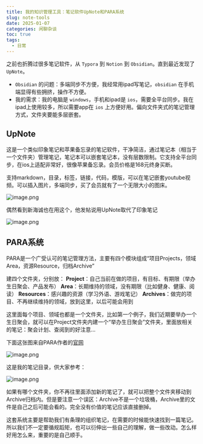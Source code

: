 ```yaml
---
title: 我的知识管理工具：笔记软件UpNote和PARA系统
slug: note-tools
date: 2025-01-07
categories: 闲聊杂谈
toc: true
tags:
  - 日常
---
```

之前也折腾过很多笔记软件，从 `Typora` 到 `Notion` 到 `Obsidian`。直到最近发现了 `UpNote`。

- `Obsidian` 的问题：多端同步不方便，我经常用ipad写笔记，`obsidian` 在手机端显得有些拥挤，操作不方便。  
- 我的需求：我的电脑是 `windows`，手机和ipad是 `ios`，需要全平台同步。我在ipad上使用较多，所以需要app在 `ios` 上方便好用。偏向文件夹式的笔记管理方式，文件夹要能多层嵌套。  

## UpNote

这是一个类似印象笔记和苹果备忘录的笔记软件，干净简洁，通过笔记本（相当于一个文件夹）管理笔记，笔记本可以嵌套笔记本，没有层数限制。它支持全平台同步，在ios上适配非常好，很像苹果备忘录。会员价格是168元终身买断。


支持markdown，目录，标签，链接，代码，模版，可以在笔记嵌套youtube视频。可以插入图片，多端同步，买了会员就有了一个无限大小的图床。

![image.png](https://p.fiveth.cc/img/2025/0107164502.png)

偶然看到新海诚也在用这个，他发帖说用UpNote取代了印象笔记

![image.png](https://p.fiveth.cc/img/2025/0107164520.png)

## PARA系统

PARA是一个广受认可的笔记管理方法，主要有四个模块组成“项目Projects，领域Area，资源Resource，归档Archive”


建四个文件夹，分别放：
**Project**：自己当前在做的项目，有目标、有期限（举办生日聚会、产品发布）
**Area**：长期维持的领域，没有期限（比如健身、健康、阅读）
**Resources**：感兴趣的资源（学习外语、游戏笔记）
**Archives**：做完的项目、不再继续维持的领域，放到这里，以后可能会用到

这里面每个项目、领域也都是一个文件夹，比如第一个例子，我们近期要举办一个生日聚会，就可以在Project文件夹内建一个“举办生日聚会”文件夹，里面放相关的笔记：聚会计划、查阅到的好注意...  

下面这张图来自PARA作者的[官网]([https://www.buildingasecondbrain.com/para](https://www.buildingasecondbrain.com/para))

![image.png](https://p.fiveth.cc/img/2025/0107164539.png)


这是我的笔记目录，供大家参考：

![image.png](https://p.fiveth.cc/img/2025/0107164604.png)

如果有哪个文件夹，你不再往里面添加新的笔记了，就可以把整个文件夹移动到Archive归档内。但是要注意一个误区：Archive不是一个垃圾桶，Archive里的文件是自己之后可能会看的。完全没有价值的笔记应该直接删掉。

这套系统主要是帮助我们有条理的组织笔记，在需要的时候能快速找到一篇笔记。所以我们不一定要循规蹈矩，也可以衍伸出一些自己的理解，做一些改动。怎么样好用怎么来，重要的是自己顺手。